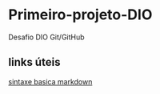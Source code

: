 # Primeiro-projeto-DIO
Desafio DIO Git/GitHub 

## links úteis
[sintaxe basica markdown](https://www.markdownguide.org/basic-syntax/)

